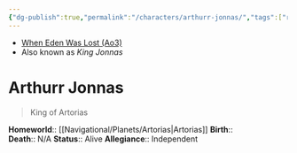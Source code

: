 ```yaml
---
{"dg-publish":true,"permalink":"/characters/arthurr-jonnas/","tags":["royalty"],"noteIcon":"saber1"}
---
```


- [When Eden Was Lost (Ao3)](https://archiveofourown.org/works/19334440/chapters/45992584)
- Also known as *King Jonnas*
# Arthurr Jonnas
> King of Artorias


**Homeworld**::  [[Navigational/Planets/Artorias\|Artorias]]
**Birth**::  
**Death**::  N/A
**Status**::  Alive
**Allegiance**:: Independent






